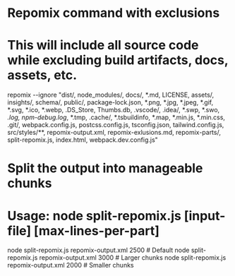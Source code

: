# Repomix command with exclusions
# This will include all source code while excluding build artifacts, docs, assets, etc.
repomix --ignore "dist/, node_modules/, docs/, *.md, LICENSE, assets/, insights/, schema/, public/, package-lock.json, *.png, *.jpg, *.jpeg, *.gif, *.svg, *.ico, *.webp, .DS_Store, Thumbs.db, .vscode/, .idea/, *.swp, *.swo, *.log, npm-debug.log*, *.tmp, .cache/, *.tsbuildinfo, *.map, *.min.js, *.min.css, .git/, webpack.config.js, postcss.config.js, tsconfig.json, tailwind.config.js, src/styles/**, repomix-output.xml, repomix-exlusions.md, repomix-parts/, split-repomix.js, index.html, webpack.dev.config.js"

# Split the output into manageable chunks
# Usage: node split-repomix.js [input-file] [max-lines-per-part]
node split-repomix.js repomix-output.xml 2500  # Default
node split-repomix.js repomix-output.xml 3000  # Larger chunks
node split-repomix.js repomix-output.xml 2000  # Smaller chunks